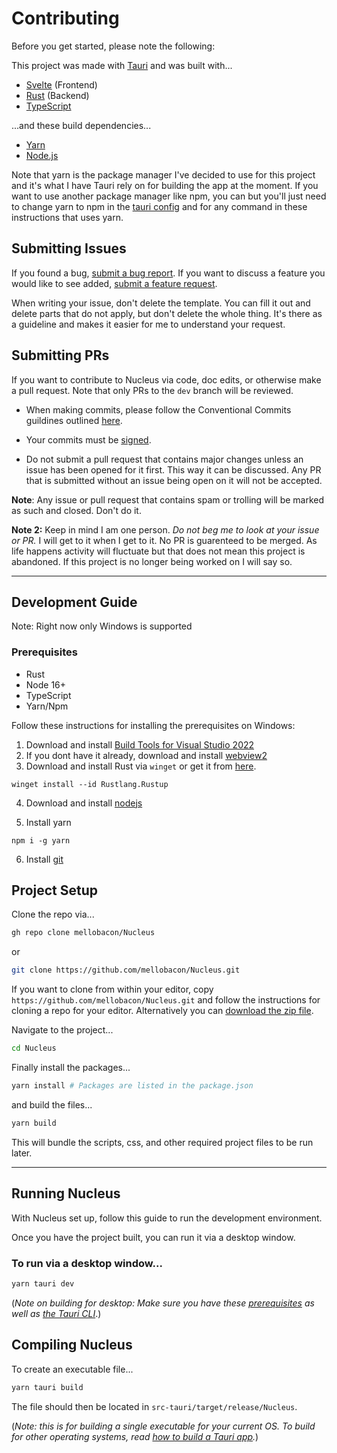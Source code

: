 # Contributing

Before you get started, please note the following:

This project was made with [Tauri](https://tauri.app/) and was built with...

- [Svelte](https://svelte.dev/) (Frontend)
- [Rust](https://www.rust-lang.org/) (Backend)
- [TypeScript](https://www.typescriptlang.org/)

...and these build dependencies...

- [Yarn](https://yarnpkg.com/)
- [Node.js](https://nodejs.org)

Note that yarn is the package manager I've decided to use for this project and it's what I have Tauri rely on for building the app at the moment. If you want to use another package manager like npm, you can but you'll just need to change yarn to npm in the [tauri config](https://github.com/mellobacon/Nucleus/blob/master/src-tauri/tauri.conf.json) and for any command in these instructions that uses yarn.

## Submitting Issues

If you found a bug, [submit a bug report](https://github.com/mellobacon/Nucleus/issues/new?assignees=&labels=bug&template=bug_report.md&title=%5BBUG%5D). If you want to discuss a feature you would like to see added, [submit a feature request](https://github.com/mellobacon/Nucleus/issues/new?assignees=&labels=enhancement&template=feature_request.md&title=%5BFEATURE%5D).

When writing your issue, don't delete the template. You can fill it out and delete parts that do not apply, but don't delete the whole thing. It's there as a guideline and makes it easier for me to understand your request.

## Submitting PRs

If you want to contribute to Nucleus via code, doc edits, or otherwise make a pull request. Note that only PRs to the `dev` branch will be reviewed.

- When making commits, please follow the Conventional Commits guildines outlined [here](https://www.conventionalcommits.org/en/v1.0.0/#specification). 
- Your commits must be [signed](https://docs.github.com/en/authentication/managing-commit-signature-verification/signing-commits).

- Do not submit a pull request that contains major changes unless an issue has been opened for it first. This way it can be discussed. Any PR that is submitted without an issue being open on it will not be accepted.

**Note**: Any issue or pull request that contains spam or trolling will be marked as such and closed. Don't do it.

**Note 2:** Keep in mind I am one person. *Do not beg me to look at your issue or PR.* I will get to it when I get to it. No PR is guarenteed to be merged. As life happens activity will fluctuate but that does not mean this project is abandoned. If this project is no longer being worked on I will say so. 

___

## Development Guide

Note: Right now only Windows is supported

### Prerequisites

- Rust
- Node 16+
- TypeScript
- Yarn/Npm

Follow these instructions for installing the prerequisites on Windows:

1. Download and install [Build Tools for Visual Studio 2022](https://visualstudio.microsoft.com/visual-cpp-build-tools/)
2. If you dont have it already, download and install [webview2](https://developer.microsoft.com/en-us/microsoft-edge/webview2/#download-section)
3. Download and install Rust via `winget` or get it from [here](https://www.rust-lang.org/tools/install).

```shell
winget install --id Rustlang.Rustup
```

4. Download and install [nodejs](https://nodejs.org/en/)  

5. Install yarn

```shell
npm i -g yarn
```

6. Install [git](https://git-scm.com/download/win)

## Project Setup

Clone the repo via...

```bash
gh repo clone mellobacon/Nucleus
```

or

```bash
git clone https://github.com/mellobacon/Nucleus.git
```

If you want to clone from within your editor, copy ```https://github.com/mellobacon/Nucleus.git``` and follow the instructions for cloning a repo for your editor. Alternatively you can [download the zip file](https://github.com/mellobacon/Nucleus/archive/refs/heads/master.zip).

Navigate to the project...

```bash
cd Nucleus
```

Finally install the packages...

```bash
yarn install # Packages are listed in the package.json
```

and build the files...

```bash
yarn build
```

This will bundle the scripts, css, and other required project files to be run later.

___

## Running Nucleus

With Nucleus set up, follow this guide to run the development environment.

Once you have the project built, you can run it via a desktop window.

### To run via a desktop window...

```bash
yarn tauri dev
```

(*Note on building for desktop: Make sure you have these [prerequisites](https://tauri.app/v1/guides/getting-started/prerequisites) as well as [the Tauri CLI](https://tauri.app/v1/guides/getting-started/tauri-cli)*.)

## Compiling Nucleus

To create an executable file...
```bash
yarn tauri build
```

The file should then be located in `src-tauri/target/release/Nucleus`.

(*Note: this is for building a single executable for your current OS. To build for other operating systems, read [how to build a Tauri app](https://tauri.app/v1/guides/building/).*)